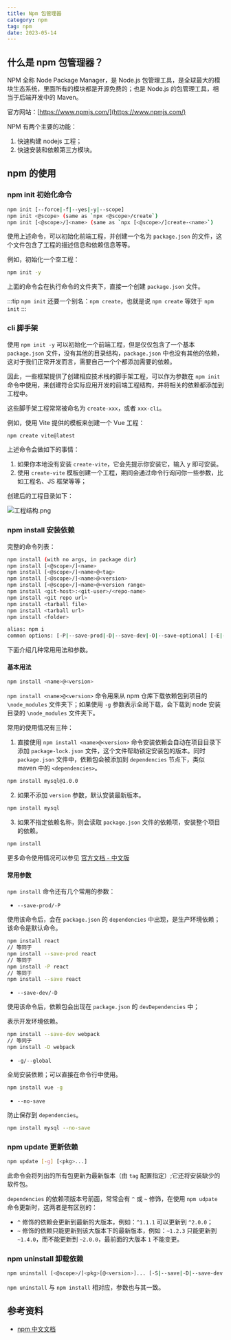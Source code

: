 ```yaml
---
title: Npm 包管理器
category: npm
tag: npm
date: 2023-05-14
---
```


## 什么是 npm 包管理器？

NPM 全称 Node Package Manager，是 Node.js 包管理工具，是全球最大的模块生态系统，里面所有的模块都是开源免费的；也是 Node.js 的包管理工具，相当于后端开发中的 Maven。

官方网站：[https://www.npmjs.com/](https://www.npmjs.com/)

NPM 有两个主要的功能：

1. 快速构建 nodejs 工程；
2. 快速安装和依赖第三方模块。

## npm 的使用

### npm init 初始化命令

```bash
npm init [--force|-f|--yes|-y|--scope]
npm init <@scope> (same as `npx <@scope>/create`)
npm init [<@scope>/]<name> (same as `npx [<@scope>/]create-<name>`)
```

使用上述命令，可以初始化前端工程，并创建一个名为 `package.json` 的文件，这个文件包含了工程的描述信息和依赖信息等等。

例如，初始化一个空工程：

```bash
npm init -y
```

上面的命令会在执行命令的文件夹下，直接一个创建 `package.json` 文件。

:::tip
`npm init` 还要一个别名：`npm create`，也就是说 `npm create` 等效于 `npm init`
:::

### cli 脚手架

使用 `npm init -y` 可以初始化一个前端工程，但是仅仅包含了一个基本 `package.json` 文件，没有其他的目录结构，`package.json` 中也没有其他的依赖，这对于我们正常开发而言，需要自己一个个都添加需要的依赖。

因此，一些框架提供了创建相应技术栈的脚手架工程，可以作为参数在 `npm init` 命令中使用，来创建符合实际应用开发的前端工程结构，并将相关的依赖都添加到工程中。

这些脚手架工程常常被命名为 `create-xxx`，或者 `xxx-cli`。

例如，使用 Vite 提供的模板来创建一个 Vue 工程：

```bash
npm create vite@latest
```

上述命令会做如下的事情：

1. 如果你本地没有安装 `create-vite`，它会先提示你安装它，输入 y 即可安装。
2. 使用 `create-vite` 模板创建一个工程，期间会通过命令行询问你一些参数，比如工程名、JS 框架等等；

创建后的工程目录如下：

![工程结构.png](https://cdn.staticaly.com/gh/AlexChen68/image-hosting@master/blog/frontend/npm创建vite工程-工程结构.png)

### npm install 安装依赖

完整的命令列表：

```bash
npm install (with no args, in package dir)
npm install [<@scope>/]<name>
npm install [<@scope>/]<name>@<tag>
npm install [<@scope>/]<name>@<version>
npm install [<@scope>/]<name>@<version range>
npm install <git-host>:<git-user>/<repo-name>
npm install <git repo url>
npm install <tarball file>
npm install <tarball url>
npm install <folder>

alias: npm i
common options: [-P|--save-prod|-D|--save-dev|-O|--save-optional] [-E|--save-exact] [-B|--save-bundle] [--no-save] [--dry-run]
```

下面介绍几种常用用法和参数。

#### 基本用法

```bash
npm install <name>@<version>
```
`npm install <name>@<version>` 命令用来从 npm 仓库下载依赖包到项目的 `\node_modules` 文件夹下；如果使用 `-g` 参数表示全局下载，会下载到 node 安装目录的 `\node_modules` 文件夹下。

常用的使用情况有三种：

1. 直接使用 `npm install <name>@<version>` 命令安装依赖会自动在项目目录下添加 `package-lock.json` 文件，这个文件帮助锁定安装包的版本。同时 `package.json` 文件中，依赖包会被添加到 `dependencies` 节点下，类似 maven 中的 `<dependencies>`。

```bash
npm install mysql@1.0.0
```

2. 如果不添加 `version` 参数，默认安装最新版本。

```bash
npm install mysql
```

3. 如果不指定依赖名称，则会读取 `package.json` 文件的依赖项，安装整个项目的依赖。

```bash
npm install
```

更多命令使用情况可以参见 [官方文档 - 中文版](https://www.npmjs.cn/cli/install/)

#### 常用参数

`npm install` 命令还有几个常用的参数：

- `--save-prod/-P` 

使用该命令后，会在 `package.json` 的 `dependencies` 中出现，是生产环境依赖；该命令是默认命令。

```bash
npm install react
// 等同于
npm install --save-prod react
// 等同于
npm install -P react
// 等同于
npm install --save react
```

- `--save-dev/-D`

使用该命令后，依赖包会出现在 `package.json` 的 `devDependencies` 中；

表示开发环境依赖。

```bash
npm install --save-dev webpack
// 等同于
npm install -D webpack
```

- `-g/--global`

全局安装依赖；可以直接在命令行中使用。

```bash
npm install vue -g
```

- `--no-save`

防止保存到 `dependencies`。

```bash
npm install mysql --no-save
```


### npm update 更新依赖

```bash
npm update [-g] [<pkg>...]
```

此命令会将列出的所有包更新为最新版本（由 `tag` 配置指定）;它还将安装缺少的软件包。

`dependencies` 的依赖项版本号前面，常常会有 `^` 或 `~` 修饰，在使用 `npm udpate` 命令更新时，这两者是有区别的：

- `^` 修饰的依赖会更新到最新的大版本，例如：`^1.1.1` 可以更新到 `^2.0.0`；
- `~` 修饰的依赖只能更新到该大版本下的最新版本，例如：`~1.2.3` 只能更新到 `~1.4.0`，而不能更新到 `~2.0.0`，最前面的大版本 `1` 不能变更。

### npm uninstall 卸载依赖

```bash
npm uninstall [<@scope>/]<pkg>[@<version>]... [-S|--save|-D|--save-dev|-O|--save-optional|--no-save]
```

`npm uninstall` 与 `npm install` 相对应，参数也与其一致。

## 参考资料

- [npm 中文文档](https://www.npmjs.cn/)